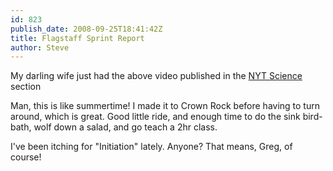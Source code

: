 ```yaml
---
id: 823
publish_date: 2008-09-25T18:41:42Z
title: Flagstaff Sprint Report
author: Steve
---
```

  
My darling wife just had the above video published in the [NYT Science](http://dotearth.blogs.nytimes.com/2008/09/25/video-alaskas-eroding-arctic-coast/) section

Man, this is like summertime! I made it to Crown Rock before having to turn around, which is great. Good little ride, and enough time to do the sink bird-bath, wolf down a salad, and go teach a 2hr class.

I've been itching for "Initiation" lately. Anyone? That means, Greg, of course!